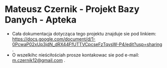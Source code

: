 # Mateusz Czernik - Projekt Bazy Danych - Apteka

* Cała dokumentacja dotycząca tego projektu znajduje sie pod linkiem: https://docs.google.com/document/d/1-0PcwaP02xUp3jdN_dRX44FfUTTVCpcseFzTqvsW-P4/edit?usp=sharing .
* O wszelkihc nieściłościah prosze kontakowac sie pod e-mail: m.czernik12@gmail.com .
